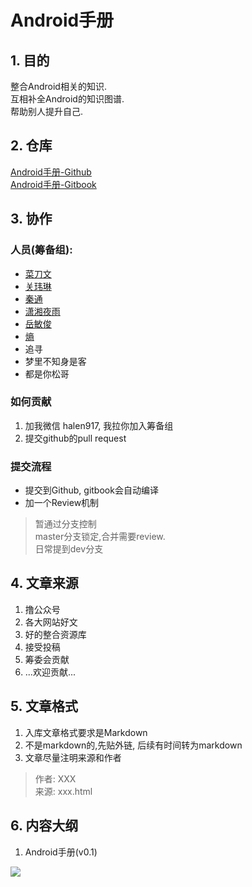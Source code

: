 # Android手册  
## 1. 目的 
整合Android相关的知识.   
互相补全Android的知识图谱.   
帮助别人提升自己. 



## 2. 仓库  
[Android手册-Github](https://github.com/helen-x/android_handbook)   
[Android手册-Gitbook](https://www.gitbook.com/book/helen-x/andorid/details)


## 3. 协作  
### 人员(筹备组):  
- [菜刀文](http://www.jianshu.com/u/ccabae3e72f2)   
- [关玮琳](https://github.com/linsir6)     
- [秦通](https://github.com/qintong91)   
- [潇湘夜雨](https://github.com/xiaoxiangyeyuHeaven)  
- [岳敏俊](https://github.com/BryanYue)     
- [熵](https://github.com/shang1101)  
- 追寻  
- 梦里不知身是客   
- 都是你松哥   


### 如何贡献   

1. 加我微信 halen917, 我拉你加入筹备组  
2. 提交github的pull request   
 

### 提交流程   
- 提交到Github, gitbook会自动编译
- 加一个Review机制     

> 暂通过分支控制  
> master分支锁定,合并需要review.   
> 日常提到dev分支




## 4. 文章来源  

1. 撸公众号  
2. 各大网站好文 
3. 好的整合资源库   
4. 接受投稿  
5. 筹委会贡献  
6. ...欢迎贡献...

## 5. 文章格式    

1. 入库文章格式要求是Markdown  
2. 不是markdown的,先贴外链, 后续有时间转为markdown   
3. 文章尽量注明来源和作者   

> 作者: XXX   
> 来源: xxx.html

## 6. 内容大纲  

1. Android手册(v0.1) 


![](http://upload-images.jianshu.io/upload_images/4048192-1ceeb305f712d094.png?imageMogr2/auto-orient/strip%7CimageView2/2/w/1240)

